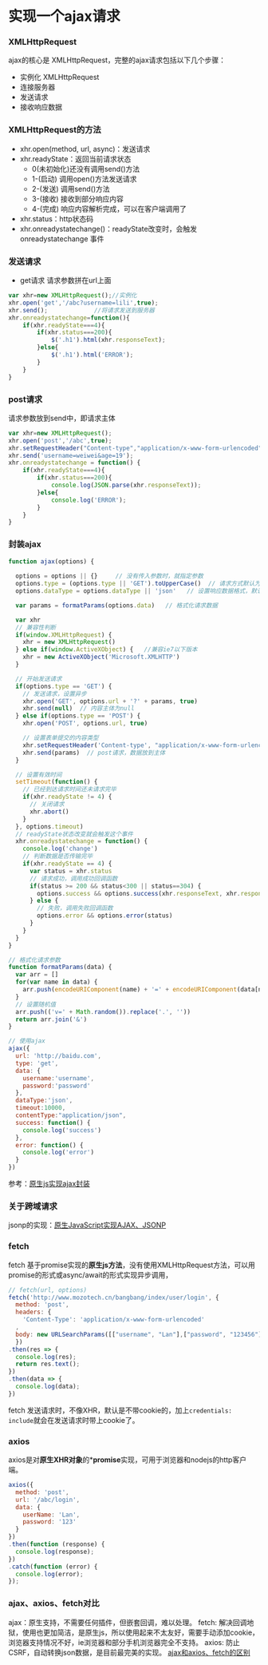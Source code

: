 # 实现一个ajax请求
### XMLHttpRequest
ajax的核心是 XMLHttpRequest，完整的ajax请求包括以下几个步骤：
- 实例化 XMLHttpRequest
- 连接服务器
- 发送请求
- 接收响应数据
### XMLHttpRequest的方法
- xhr.open(method, url, async)：发送请求
- xhr.readyState：返回当前请求状态
  - 0(未初始化)还没有调用send()方法
  - 1-(启动) 调用open()方法发送请求
  - 2-(发送) 调用send()方法  
  - 3-(接收) 接收到部分响应内容
  - 4-(完成) 响应内容解析完成，可以在客户端调用了
- xhr.status：http状态码
- xhr.onreadystatechange()：readyState改变时，会触发onreadystatechange 事件
### 发送请求
- get请求
请求参数拼在url上面
```javascript
var xhr=new XMLHttpRequest();//实例化
xhr.open('get','/abc?username=lili',true);
xhr.send();				//将请求发送到服务器
xhr.onreadystatechange=function(){
    if(xhr.readyState===4){
        if(xhr.status===200){
            $('.h1').html(xhr.responseText);
        }else{
            $('.h1').html('ERROR');
        }
    }
}
```
### post请求
请求参数放到send中，即请求主体
```javascript
var xhr=new XMLHttpRequest();
xhr.open('post','/abc',true);
xhr.setRequestHeader("Content-type","application/x-www-form-urlencoded");
xhr.send('username=weiwei&age=19');
xhr.onreadystatechange = function() {
    if(xhr.readyState===4){
        if(xhr.status===200){
            console.log(JSON.parse(xhr.responseText));
        }else{
            console.log('ERROR');
        }
    }
}
```
### 封装ajax
```javascript
function ajax(options) {
  
  options = options || {}     // 没有传入参数时，就指定参数
  options.type = (options.type || 'GET').toUpperCase()  // 请求方式默认为大写
  options.dataType = options.dataType || 'json'   // 设置响应数据格式，默认为json

  var params = formatParams(options.data)   // 格式化请求数据

  var xhr
  // 兼容性判断
  if(window.XMLHttpRequest) {
    xhr = new XMLHttpRequest()
  } else if(window.ActiveXObject) {   //兼容ie7以下版本
    xhr = new ActiveXObject('Microsoft.XMLHTTP')
  }

  // 开始发送请求
  if(options.type == 'GET') {
    // 发送请求，设置异步
    xhr.open('GET', options.url + '?' + params, true)
    xhr.send(null)  // 内容主体为null
  } else if(options.type == 'POST') {
    xhr.open('POST', options.url, true)

    // 设置表单提交的内容类型
    xhr.setRequestHeader('Content-type', "application/x-www-form-urlencoded")
    xhr.send(params)  // post请求，数据放到主体
  }

  // 设置有效时间
  setTimeout(function() {
    // 已经到达请求时间还未请求完毕
    if(xhr.readyState != 4) {
      // 关闭请求
      xhr.abort()
    }
  }, options.timeout)
  // readyState状态改变就会触发这个事件
  xhr.onreadystatechange = function() {
    console.log('change')
    // 判断数据是否传输完毕
    if(xhr.readyState == 4) {
      var status = xhr.status
      // 请求成功，调用成功回调函数
      if(status >= 200 && status<300 || status==304) {
        options.success && options.success(xhr.responseText, xhr.responseXML)
      } else {
        // 失败，调用失败回调函数
        options.error && options.error(status)
      }
    }
  }
}

// 格式化请求参数
function formatParams(data) {
  var arr = []
  for(var name in data) {
    arr.push(encodeURIComponent(name) + '=' + encodeURIComponent(data[name]))
  }
  // 设置随机值
  arr.push(('v=' + Math.random()).replace('.', ''))
  return arr.join('&')
}

// 使用ajax
ajax({
  url: 'http://baidu.com',
  type: 'get',
  data: {
    username:'username',
    password:'password'
  },
  dataType:'json',
  timeout:10000,
  contentType:"application/json",
  success: function() {
    console.log('success')
  }, 
  error: function() {
    console.log('error')
  }
})
```
参考：[原生js实现ajax封装](https://www.cnblogs.com/qing-5/p/11368009.html)
### 关于跨域请求
jsonp的实现：[原生JavaScript实现AJAX、JSONP](https://laixiazheteng.com/article/page/id/AASiankfBJWp)
### fetch
fetch 基于promise实现的**原生js方法**，没有使用XMLHttpRequest方法，可以用promise的形式或async/await的形式实现异步调用，
```javascript
// fetch(url, options)
fetch('http://www.mozotech.cn/bangbang/index/user/login', {
  method: 'post',
  headers: {
    'Content-Type': 'application/x-www-form-urlencoded'
  ,
  body: new URLSearchParams([["username", "Lan"],["password", "123456"]]).toString()
  })
.then(res => {
  console.log(res);
  return res.text();
})
.then(data => {
  console.log(data);
})
```
fetch 发送请求时，不像XHR，默认是不带cookie的，加上`credentials: include`就会在发送请求时带上cookie了。
### axios
axios是对**原生XHR对象**的***promise**实现，可用于浏览器和nodejs的http客户端。
```javascript
axios({
  method: 'post',
  url: '/abc/login',
  data: {
    userName: 'Lan',
    password: '123'
  }
})
.then(function (response) {
  console.log(response);
})
.catch(function (error) {
  console.log(error);
});
```

### ajax、axios、fetch对比
ajax：原生支持，不需要任何插件，但嵌套回调，难以处理。
fetch: 解决回调地狱，使用也更加简洁，是原生js，所以使用起来不太友好，需要手动添加cookie，浏览器支持情况不好，ie浏览器和部分手机浏览器完全不支持。
axios: 防止CSRF，自动转换json数据，是目前最完美的实现。
[ajax和axios、fetch的区别](https://www.jianshu.com/p/8bc48f8fde75)


